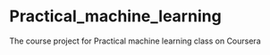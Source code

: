 Practical_machine_learning
==========================

The course project for Practical machine learning class on Coursera
